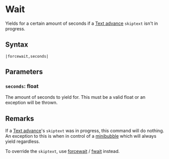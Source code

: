 # Wait

Yields for a certain amount of seconds if a [Text advance](../Related%20Systems/Text%20advance.md) `skiptext` isn't in progress.

## Syntax

````
|forcewait,seconds|
````

## Parameters

### `seconds`: float

The amount of seconds to yield for. This must be a valid float or an exception will be thrown.

## Remarks

If a [Text advance](../Related%20Systems/Text%20advance.md)'s `skiptext` was in progress, this command will do nothing. An exception to this is when in control of a [minibubble](Minibubble.md) which will always yield regardless.

To override the `skiptext`, use [forcewait](Forcewait.md) / [fwait](Fwait.md) instead.
